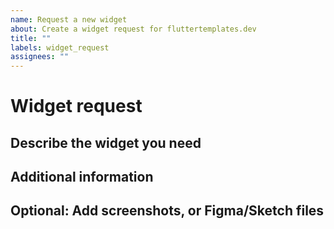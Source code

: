 ```yaml
---
name: Request a new widget
about: Create a widget request for fluttertemplates.dev
title: ""
labels: widget_request
assignees: ""
---
```


# Widget request

## Describe the widget you need

## Additional information

## Optional: Add screenshots, or Figma/Sketch files
